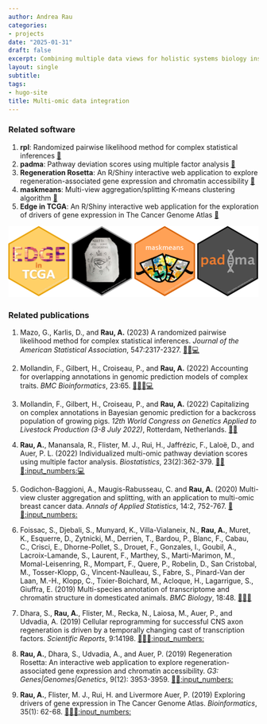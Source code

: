 ```yaml
---
author: Andrea Rau
categories:
- projects
date: "2025-01-31"
draft: false
excerpt: Combining multiple data views for holistic systems biology insights.
layout: single
subtitle:
tags:
- hugo-site
title: Multi-omic data integration
---
```


### Related software

1. **rpl**: Randomized pairwise likelihood method for complex statistical inferences [:link:](https://github.com/andreamrau/rpl)
1. **padma**: Pathway deviation scores using multiple factor analysis [:link:](https://bioconductor.org/packages/padma/)
1. **Regeneration Rosetta**: An R/Shiny interactive web application to explore regeneration-associated gene expression and chromatin accessibility [:link:](https://rosetta.sk8.inrae.fr/)
1. **maskmeans**: Multi-view aggregation/splitting K-means clustering algorithm [:link:](https://github.com/andreamrau/maskmeans)
1. **Edge in TCGA**: An R/Shiny interactive web application for the exploration of drivers of gene expression in The Cancer Genome Atlas [:link:](http://ls-shiny-prod.uwm.edu/edge_in_tcga/)

![](hex_integrative.png)

### Related publications

1. Mazo, G., Karlis, D., and **Rau, A.** (2023) A randomized pairwise likelihood method for complex statistical inferences. *Journal of the American Statistical Association*, 547:2317-2327. [:link:](https://dx.doi.org/10.1080/01621459.2023.2257367)[:arrows_counterclockwise:](https://hal.archives-ouvertes.fr/hal-03126621)[:computer:](https://github.com/andreamrau/rpl)

1. Mollandin, F., Gilbert, H., Croiseau, P., and **Rau, A.** (2022) Accounting for overlapping annotations in genomic prediction models of complex traits. *BMC Bioinformatics*, 23:65. [:link:](https://dx.doi.org/10.1186/s12859-022-04914-5)[:page_facing_up:](https://bmcbioinformatics.biomedcentral.com/articles/10.1186/s12859-022-04914-5)[:arrows_counterclockwise:](https://www.researchsquare.com/article/rs-1366477/v1)[:computer:](https://github.com/fmollandin/BayesRCO)

1. Mollandin, F., Gilbert, H., Croiseau, P., and **Rau, A.** (2022) Capitalizing on complex annotations in Bayesian genomic prediction for a backcross population of growing pigs. *12th World Congress on Genetics Applied to Livestock Production (3-8 July 2022)*, Rotterdam, Netherlands. [:link:](https://dx.doi.org/10.3920/978-90-8686-940-4_303)[:page_facing_up:](https://www.wageningenacademic.com/doi/epdf/10.3920/978-90-8686-940-4_303?role=tab)

1. **Rau, A.**, Manansala, R., Flister, M. J., Rui, H., Jaffrézic, F., Laloë, D., and Auer, P. L. (2022) Individualized multi-omic pathway deviation scores using multiple factor analysis. *Biostatistics*, 23(2):362-379. [:link:](https://dx.doi.org/10.1093/biostatistics/kxaa029)[:page_facing_up:](https://academic.oup.com/biostatistics/article/23/2/362/5882080?guestAccessKey=fad8d201-b50c-47e5-b4b9-326e5fe62567)[:arrows_counterclockwise:](https://www.biorxiv.org/content/10.1101/827022v2)[:input_numbers:](https://github.com/andreamrau/RMFRJLA_2019)[:computer:](https://bioconductor.org/packages/padma/)

1. Godichon-Baggioni, A., Maugis-Rabusseau, C. and **Rau, A.** (2020) Multi-view cluster aggregation and splitting, with an application to multi-omic breast cancer data. *Annals of Applied Statistics*, 14:2, 752-767. [:link:](https://dx.doi.org/10.1214/19-AOAS1317)[:page_facing_up:](https://projecteuclid.org/euclid.aoas/1593449324)[:input_numbers:](https://github.com/andreamrau/maskmeans)

1. Foissac, S., Djebali, S., Munyard, K., Villa-Vialaneix, N., **Rau, A.**, Muret, K., Esquerre, D., Zytnicki, M., Derrien, T., Bardou, P., Blanc, F., Cabau, C., Crisci, E., Dhorne-Pollet, S., Drouet, F., Gonzales, I., Goubil, A., Lacroix-Lamande, S., Laurent, F., Marthey, S., Marti-Marimon, M., Momal-Leisenring, R., Mompart, F., Quere, P., Robelin, D., San Cristobal, M., Tosser-Klopp, G., Vincent-Naulleau, S., Fabre, S., Pinard-Van der Laan, M.-H., Klopp, C., Tixier-Boichard, M., Acloque, H., Lagarrigue, S., Giuffra, E. (2019) Multi-species annotation of transcriptome and chromatin structure in domesticated animals. *BMC Biology*, 18:48. [:link:](https://dx.doi.org/10.1186/s12915-019-0726-5)[:page_facing_up:](https://bmcbiol.biomedcentral.com/articles/10.1186/s12915-019-0726-5)[:arrows_counterclockwise:](https://www.biorxiv.org/content/early/2018/05/11/316091v2)

1. Dhara, S., **Rau, A.**, Flister, M., Recka, N., Laiosa, M., Auer, P., and Udvadia, A. (2019) Cellular reprogramming for successful CNS axon regeneration is driven by a temporally changing cast of transcription factors. *Scientific Reports*, 9:14198. [:link:](https://dx.doi.org/10.1038/s41598-019-50485-6)[:page_facing_up:](https://www.nature.com/articles/s41598-019-50485-6)[:arrows_counterclockwise:](https://www.biorxiv.org/content/10.1101/638734v3)[:input_numbers:](https://github.com/andreamrau/OpticRegen_2019)

1. **Rau, A.**, Dhara, S., Udvadia, A., and Auer, P. (2019) Regeneration Rosetta: An interactive web application to explore regeneration-associated gene expression and chromatin accessibility. *G3: Genes|Genomes|Genetics*, 9(12): 3953-3959. [:link:](https://dx.doi.org/10.1534/g3.119.400729)[:page_facing_up:](https://www.g3journal.org/content/9/12/3953)[:input_numbers:](https://github.com/andreamrau/rosetta)

1. **Rau, A.**, Flister, M. J., Rui, H. and Livermore Auer, P. (2019) Exploring drivers of gene expression in The Cancer Genome Atlas. *Bioinformatics*, 35(1): 62-68. [:link:](https://dx.doi.org/10.1093/bioinformatics/bty551)[:page_facing_up:](https://academic.oup.com/bioinformatics/advance-article-abstract/doi/10.1093/bioinformatics/bty551/5047764)[:arrows_counterclockwise:](https://www.biorxiv.org/content/early/2018/05/02/227926)[:input_numbers:](https://github.com/andreamrau/EDGE-in-TCGA)

